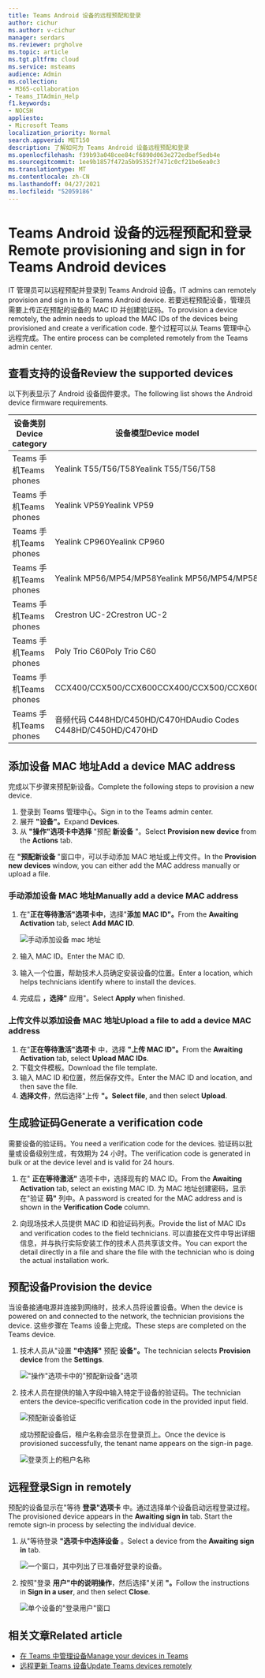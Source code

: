 ```yaml
---
title: Teams Android 设备的远程预配和登录
author: cichur
ms.author: v-cichur
manager: serdars
ms.reviewer: prgholve
ms.topic: article
ms.tgt.pltfrm: cloud
ms.service: msteams
audience: Admin
ms.collection:
- M365-collaboration
- Teams_ITAdmin_Help
f1.keywords:
- NOCSH
appliesto:
- Microsoft Teams
localization_priority: Normal
search.appverid: MET150
description: 了解如何为 Teams Android 设备远程预配和登录
ms.openlocfilehash: f39b93a048cee84cf6890d063e272edbef5edb4e
ms.sourcegitcommit: 1ee9b1857f472a5b95352f7471c0cf21be6ea0c3
ms.translationtype: MT
ms.contentlocale: zh-CN
ms.lasthandoff: 04/27/2021
ms.locfileid: "52059186"
---
```

# <a name="remote-provisioning-and-sign-in-for-teams-android-devices"></a><span data-ttu-id="00ac0-103">Teams Android 设备的远程预配和登录</span><span class="sxs-lookup"><span data-stu-id="00ac0-103">Remote provisioning and sign in for Teams Android devices</span></span>

<span data-ttu-id="00ac0-104">IT 管理员可以远程预配并登录到 Teams Android 设备。</span><span class="sxs-lookup"><span data-stu-id="00ac0-104">IT admins can remotely provision and sign in to a Teams Android device.</span></span> <span data-ttu-id="00ac0-105">若要远程预配设备，管理员需要上传正在预配的设备的 MAC ID 并创建验证码。</span><span class="sxs-lookup"><span data-stu-id="00ac0-105">To provision a device remotely, the admin needs to upload the MAC IDs of the devices being provisioned and create a verification code.</span></span> <span data-ttu-id="00ac0-106">整个过程可以从 Teams 管理中心远程完成。</span><span class="sxs-lookup"><span data-stu-id="00ac0-106">The entire process can be completed remotely from the Teams admin center.</span></span>

## <a name="review-the-supported-devices"></a><span data-ttu-id="00ac0-107">查看支持的设备</span><span class="sxs-lookup"><span data-stu-id="00ac0-107">Review the supported devices</span></span>

<span data-ttu-id="00ac0-108">以下列表显示了 Android 设备固件要求。</span><span class="sxs-lookup"><span data-stu-id="00ac0-108">The following list shows the Android device firmware requirements.</span></span>

|<span data-ttu-id="00ac0-109">设备类别</span><span class="sxs-lookup"><span data-stu-id="00ac0-109">Device category</span></span>|<span data-ttu-id="00ac0-110">设备模型</span><span class="sxs-lookup"><span data-stu-id="00ac0-110">Device model</span></span>|<span data-ttu-id="00ac0-111">固件版本</span><span class="sxs-lookup"><span data-stu-id="00ac0-111">Firmware version</span></span>|
|-|-|-|
|<span data-ttu-id="00ac0-112">Teams 手机</span><span class="sxs-lookup"><span data-stu-id="00ac0-112">Teams phones</span></span>|<span data-ttu-id="00ac0-113">Yealink T55/T56/T58</span><span class="sxs-lookup"><span data-stu-id="00ac0-113">Yealink T55/T56/T58</span></span>|<span data-ttu-id="00ac0-114">58.15.0.124</span><span class="sxs-lookup"><span data-stu-id="00ac0-114">58.15.0.124</span></span>|
|<span data-ttu-id="00ac0-115">Teams 手机</span><span class="sxs-lookup"><span data-stu-id="00ac0-115">Teams phones</span></span>|<span data-ttu-id="00ac0-116">Yealink VP59</span><span class="sxs-lookup"><span data-stu-id="00ac0-116">Yealink VP59</span></span>|<span data-ttu-id="00ac0-117">91.15.0.58</span><span class="sxs-lookup"><span data-stu-id="00ac0-117">91.15.0.58</span></span>|
|<span data-ttu-id="00ac0-118">Teams 手机</span><span class="sxs-lookup"><span data-stu-id="00ac0-118">Teams phones</span></span>|<span data-ttu-id="00ac0-119">Yealink CP960</span><span class="sxs-lookup"><span data-stu-id="00ac0-119">Yealink CP960</span></span>|<span data-ttu-id="00ac0-120">73.15.0.117</span><span class="sxs-lookup"><span data-stu-id="00ac0-120">73.15.0.117</span></span>|
|<span data-ttu-id="00ac0-121">Teams 手机</span><span class="sxs-lookup"><span data-stu-id="00ac0-121">Teams phones</span></span>|<span data-ttu-id="00ac0-122">Yealink MP56/MP54/MP58</span><span class="sxs-lookup"><span data-stu-id="00ac0-122">Yealink MP56/MP54/MP58</span></span>|<span data-ttu-id="00ac0-123">122.15.0.36</span><span class="sxs-lookup"><span data-stu-id="00ac0-123">122.15.0.36</span></span>|
|<span data-ttu-id="00ac0-124">Teams 手机</span><span class="sxs-lookup"><span data-stu-id="00ac0-124">Teams phones</span></span>|<span data-ttu-id="00ac0-125">Crestron UC-2</span><span class="sxs-lookup"><span data-stu-id="00ac0-125">Crestron UC-2</span></span>|<span data-ttu-id="00ac0-126">1.0.3.52</span><span class="sxs-lookup"><span data-stu-id="00ac0-126">1.0.3.52</span></span>|
|<span data-ttu-id="00ac0-127">Teams 手机</span><span class="sxs-lookup"><span data-stu-id="00ac0-127">Teams phones</span></span>|  <span data-ttu-id="00ac0-128">Poly Trio C60</span><span class="sxs-lookup"><span data-stu-id="00ac0-128">Poly Trio C60</span></span>|  <span data-ttu-id="00ac0-129">7.0.2.1071</span><span class="sxs-lookup"><span data-stu-id="00ac0-129">7.0.2.1071</span></span>|
|<span data-ttu-id="00ac0-130">Teams 手机</span><span class="sxs-lookup"><span data-stu-id="00ac0-130">Teams phones</span></span>|  <span data-ttu-id="00ac0-131">CCX400/CCX500/CCX600</span><span class="sxs-lookup"><span data-stu-id="00ac0-131">CCX400/CCX500/CCX600</span></span>    |<span data-ttu-id="00ac0-132">7.0.2.1072</span><span class="sxs-lookup"><span data-stu-id="00ac0-132">7.0.2.1072</span></span>|
|<span data-ttu-id="00ac0-133">Teams 手机</span><span class="sxs-lookup"><span data-stu-id="00ac0-133">Teams phones</span></span>|  <span data-ttu-id="00ac0-134">音频代码 C448HD/C450HD/C470HD</span><span class="sxs-lookup"><span data-stu-id="00ac0-134">Audio Codes C448HD/C450HD/C470HD</span></span>|   <span data-ttu-id="00ac0-135">1.10.120</span><span class="sxs-lookup"><span data-stu-id="00ac0-135">1.10.120</span></span>|

## <a name="add-a-device-mac-address"></a><span data-ttu-id="00ac0-136">添加设备 MAC 地址</span><span class="sxs-lookup"><span data-stu-id="00ac0-136">Add a device MAC address</span></span>

<span data-ttu-id="00ac0-137">完成以下步骤来预配新设备。</span><span class="sxs-lookup"><span data-stu-id="00ac0-137">Complete the following steps to provision a new device.</span></span>

1. <span data-ttu-id="00ac0-138">登录到 Teams 管理中心。</span><span class="sxs-lookup"><span data-stu-id="00ac0-138">Sign in to the Teams admin center.</span></span>
2. <span data-ttu-id="00ac0-139">展开 **"设备"。**</span><span class="sxs-lookup"><span data-stu-id="00ac0-139">Expand **Devices**.</span></span>
3. <span data-ttu-id="00ac0-140">从 **"操作"选项卡中选择** "预配 **新设备** "。</span><span class="sxs-lookup"><span data-stu-id="00ac0-140">Select **Provision new device** from the **Actions** tab.</span></span>

<span data-ttu-id="00ac0-141">在 **"预配新设备** "窗口中，可以手动添加 MAC 地址或上传文件。</span><span class="sxs-lookup"><span data-stu-id="00ac0-141">In the **Provision new devices** window, you can either add the MAC address manually or upload a file.</span></span>

### <a name="manually-add-a-device-mac-address"></a><span data-ttu-id="00ac0-142">手动添加设备 MAC 地址</span><span class="sxs-lookup"><span data-stu-id="00ac0-142">Manually add a device MAC address</span></span>

1. <span data-ttu-id="00ac0-143">在"**正在等待激活"选项卡中**，选择"**添加 MAC ID"。**</span><span class="sxs-lookup"><span data-stu-id="00ac0-143">From the **Awaiting Activation** tab, select **Add MAC ID**.</span></span>

   ![手动添加设备 mac 地址](../media/remote-provision-6.png)

1. <span data-ttu-id="00ac0-145">输入 MAC ID。</span><span class="sxs-lookup"><span data-stu-id="00ac0-145">Enter the MAC ID.</span></span>
1. <span data-ttu-id="00ac0-146">输入一个位置，帮助技术人员确定安装设备的位置。</span><span class="sxs-lookup"><span data-stu-id="00ac0-146">Enter a location, which helps technicians identify where to install the devices.</span></span>
1. <span data-ttu-id="00ac0-147">完成后 **，选择"** 应用"。</span><span class="sxs-lookup"><span data-stu-id="00ac0-147">Select **Apply** when finished.</span></span>

### <a name="upload-a-file-to-add-a-device-mac-address"></a><span data-ttu-id="00ac0-148">上传文件以添加设备 MAC 地址</span><span class="sxs-lookup"><span data-stu-id="00ac0-148">Upload a file to add a device MAC address</span></span>

1. <span data-ttu-id="00ac0-149">在"**正在等待激活"选项卡** 中，选择 **"上传 MAC ID"。**</span><span class="sxs-lookup"><span data-stu-id="00ac0-149">From the **Awaiting Activation** tab, select **Upload MAC IDs**.</span></span>
2. <span data-ttu-id="00ac0-150">下载文件模板。</span><span class="sxs-lookup"><span data-stu-id="00ac0-150">Download the file template.</span></span>
3. <span data-ttu-id="00ac0-151">输入 MAC ID 和位置，然后保存文件。</span><span class="sxs-lookup"><span data-stu-id="00ac0-151">Enter the MAC ID and location, and then save the file.</span></span>
4. <span data-ttu-id="00ac0-152">**选择文件**，然后选择"上传 **"。**</span><span class="sxs-lookup"><span data-stu-id="00ac0-152">**Select file**, and then select **Upload**.</span></span>

## <a name="generate-a-verification-code"></a><span data-ttu-id="00ac0-153">生成验证码</span><span class="sxs-lookup"><span data-stu-id="00ac0-153">Generate a verification code</span></span>

<span data-ttu-id="00ac0-154">需要设备的验证码。</span><span class="sxs-lookup"><span data-stu-id="00ac0-154">You need a verification code for the devices.</span></span> <span data-ttu-id="00ac0-155">验证码以批量或设备级别生成，有效期为 24 小时。</span><span class="sxs-lookup"><span data-stu-id="00ac0-155">The verification code is generated in bulk or at the device level and is valid for 24 hours.</span></span>

1. <span data-ttu-id="00ac0-156">在" **正在等待激活"** 选项卡中，选择现有的 MAC ID。</span><span class="sxs-lookup"><span data-stu-id="00ac0-156">From the **Awaiting Activation** tab, select an existing MAC ID.</span></span>
   <span data-ttu-id="00ac0-157">为 MAC 地址创建密码，显示在"验证 **码"** 列中。</span><span class="sxs-lookup"><span data-stu-id="00ac0-157">A password is created for the MAC address and is shown in the **Verification Code** column.</span></span>

2. <span data-ttu-id="00ac0-158">向现场技术人员提供 MAC ID 和验证码列表。</span><span class="sxs-lookup"><span data-stu-id="00ac0-158">Provide the list of MAC IDs and verification codes to the field technicians.</span></span> <span data-ttu-id="00ac0-159">可以直接在文件中导出详细信息，并与执行实际安装工作的技术人员共享该文件。</span><span class="sxs-lookup"><span data-stu-id="00ac0-159">You can export the detail directly in a file and share the file with the technician who is doing the actual installation work.</span></span>

## <a name="provision-the-device"></a><span data-ttu-id="00ac0-160">预配设备</span><span class="sxs-lookup"><span data-stu-id="00ac0-160">Provision the device</span></span>

<span data-ttu-id="00ac0-161">当设备接通电源并连接到网络时，技术人员将设置设备。</span><span class="sxs-lookup"><span data-stu-id="00ac0-161">When the device is powered on and connected to the network, the technician provisions the device.</span></span> <span data-ttu-id="00ac0-162">这些步骤在 Teams 设备上完成。</span><span class="sxs-lookup"><span data-stu-id="00ac0-162">These steps are completed on the Teams device.</span></span>

1. <span data-ttu-id="00ac0-163">技术人员从"设置 **"中选择"** 预配 **设备"。**</span><span class="sxs-lookup"><span data-stu-id="00ac0-163">The technician selects **Provision device** from the **Settings**.</span></span>  

   !["操作"选项卡中的"预配新设备"选项](../media/provision-device1.png)
  
2. <span data-ttu-id="00ac0-165">技术人员在提供的输入字段中输入特定于设备的验证码。</span><span class="sxs-lookup"><span data-stu-id="00ac0-165">The technician enters the device-specific verification code in the provided input field.</span></span>

   ![预配新设备验证](../media/provision-device-verification1.png)

   <span data-ttu-id="00ac0-167">成功预配设备后，租户名称会显示在登录页上。</span><span class="sxs-lookup"><span data-stu-id="00ac0-167">Once the device is provisioned successfully, the tenant name appears on the sign-in page.</span></span>

   ![登录页上的租户名称](../media/provision-code.png)

## <a name="sign-in-remotely"></a><span data-ttu-id="00ac0-169">远程登录</span><span class="sxs-lookup"><span data-stu-id="00ac0-169">Sign in remotely</span></span>

<span data-ttu-id="00ac0-170">预配的设备显示在"等待 **登录"选项卡** 中。通过选择单个设备启动远程登录过程。</span><span class="sxs-lookup"><span data-stu-id="00ac0-170">The provisioned device appears in the **Awaiting sign in** tab. Start the remote sign-in process by selecting the individual device.</span></span>

1. <span data-ttu-id="00ac0-171">从"等待登录 **"选项卡中选择设备** 。</span><span class="sxs-lookup"><span data-stu-id="00ac0-171">Select a device from the **Awaiting sign in** tab.</span></span>

   ![一个窗口，其中列出了已准备好登录的设备。](../media/remote-device1.png)

2. <span data-ttu-id="00ac0-173">按照"登录 **用户"中的说明操作**，然后选择"关闭 **"。**</span><span class="sxs-lookup"><span data-stu-id="00ac0-173">Follow the instructions in **Sign in a user**, and then select **Close**.</span></span>

   ![单个设备的"登录用户"窗口](../media/sign-in-user.png)

## <a name="related-article"></a><span data-ttu-id="00ac0-175">相关文章</span><span class="sxs-lookup"><span data-stu-id="00ac0-175">Related article</span></span>

- [<span data-ttu-id="00ac0-176">在 Teams 中管理设备</span><span class="sxs-lookup"><span data-stu-id="00ac0-176">Manage your devices in Teams</span></span>](device-management.md)
- [<span data-ttu-id="00ac0-177">远程更新 Teams 设备</span><span class="sxs-lookup"><span data-stu-id="00ac0-177">Update Teams devices remotely</span></span>](remote-update.md)
